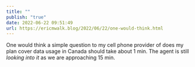 ```yaml
---
title: ""
publish: "true"
date: 2022-06-22 09:51:49
url: https://ericmwalk.blog/2022/06/22/one-would-think.html
---
```

One would think a simple question to my cell phone provider of does my plan cover data usage in Canada should take about 1 min. The agent is still *looking into it* as we are approaching 15 min.